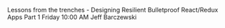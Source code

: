 Lessons from the trenches - Designing Resilient Bulletproof React/Redux Apps Part 1
Friday 10:00 AM
Jeff Barczewski